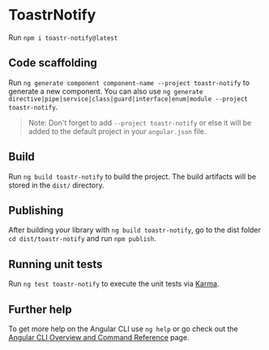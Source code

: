 # ToastrNotify

Run `npm i toastr-notify@latest`
## Code scaffolding

Run `ng generate component component-name --project toastr-notify` to generate a new component. You can also use `ng generate directive|pipe|service|class|guard|interface|enum|module --project toastr-notify`.
> Note: Don't forget to add `--project toastr-notify` or else it will be added to the default project in your `angular.json` file. 

## Build

Run `ng build toastr-notify` to build the project. The build artifacts will be stored in the `dist/` directory.

## Publishing

After building your library with `ng build toastr-notify`, go to the dist folder `cd dist/toastr-notify` and run `npm publish`.

## Running unit tests

Run `ng test toastr-notify` to execute the unit tests via [Karma](https://karma-runner.github.io).

## Further help

To get more help on the Angular CLI use `ng help` or go check out the [Angular CLI Overview and Command Reference](https://angular.io/cli) page.
